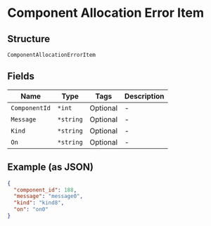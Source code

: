 
# Component Allocation Error Item

## Structure

`ComponentAllocationErrorItem`

## Fields

| Name | Type | Tags | Description |
|  --- | --- | --- | --- |
| `ComponentId` | `*int` | Optional | - |
| `Message` | `*string` | Optional | - |
| `Kind` | `*string` | Optional | - |
| `On` | `*string` | Optional | - |

## Example (as JSON)

```json
{
  "component_id": 188,
  "message": "message0",
  "kind": "kind8",
  "on": "on0"
}
```

